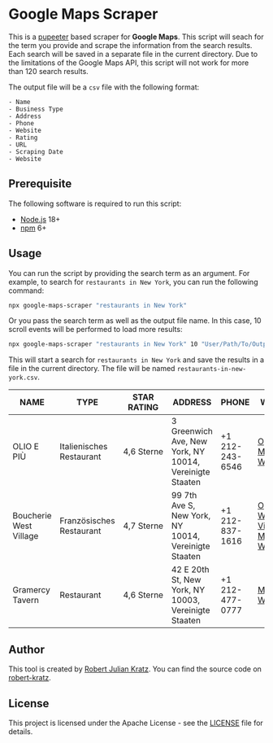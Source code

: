# Google Maps Scraper

This is a [pupeeter](https://pptr.dev/) based scraper for **Google Maps**. This script will seach for the term you provide and scrape the information from the search results. Each search will be saved in a separate file in the current directory. Due to the limitations of the Google Maps API, this script will not work for more than 120 search results.

The output file will be a `csv` file with the following format:

```csv
- Name
- Business Type
- Address
- Phone
- Website
- Rating
- URL
- Scraping Date
- Website
```

## Prerequisite

The following software is required to run this script:

- [Node.js](https://nodejs.org/en/) 18+
- [npm](https://www.npmjs.com/) 6+

## Usage

You can run the script by providing the search term as an argument. For example, to search for `restaurants in New York`, you can run the following command:

```bash
npx google-maps-scraper "restaurants in New York"
```

Or you pass the search term as well as the output file name. In this case, 10 scroll events will be performed to load more results:

```bash
npx google-maps-scraper "restaurants in New York" 10 "User/Path/To/OutputFile.csv"
```

This will start a search for `restaurants in New York` and save the results in a file in the current directory. The file will be named `restaurants-in-new-york.csv`.

| NAME                   | TYPE                     | STAR RATING | ADDRESS                                                 | PHONE           | WEBSITE                                                                                                                                                                                                                               | SCRAPED AT               | EMAIL | CONTACTED | URL                                                                                                                                                                                                                                             |
| ---------------------- | ------------------------ | ----------- | ------------------------------------------------------- | --------------- | ------------------------------------------------------------------------------------------------------------------------------------------------------------------------------------------------------------------------------------- | ------------------------ | ----- | --------- | ----------------------------------------------------------------------------------------------------------------------------------------------------------------------------------------------------------------------------------------------- |
| OLIO E PIÙ             | Italienisches Restaurant | 4,6 Sterne  | 3 Greenwich Ave, New York, NY 10014, Vereinigte Staaten | +1 212-243-6546 | [Opentable](https://www.opentable.com/restaurant/profile/55837?ref=1068), [Menus](https://www.olioepiu.com/menus/), [Website](https://www.olioepiu.com/)                                                                              | 2024-08-06T15:41:10.406Z |       |           | [Google Maps](https://www.google.com/maps/place/OLIO+E+PI%C3%99/data=!4m7!3m6!1s0x89c25996bd0915fd:0x294a27aedc2f4135!8m2!3d40.7338208!4d-73.9997931!16s%2Fg%2F1tjyvj49!19sChIJ_RUJvZZZwokRNUEv3K4nSik?ucbcb=1&authuser=0&hl=de&rclk=1)         |
| Boucherie West Village | Französisches Restaurant | 4,7 Sterne  | 99 7th Ave S, New York, NY 10014, Vereinigte Staaten    | +1 212-837-1616 | [Opentable](https://www.opentable.com/restaurant/profile/346609?ref=1068), [West Village Menus](https://www.boucherie.nyc/west-village-menus/), [Website](https://www.boucherieus.com/)                                               | 2024-08-06T15:41:12.208Z |       |           | [Google Maps](https://www.google.com/maps/place/Boucherie+West+Village/data=!4m7!3m6!1s0x89c25993862d9fab:0xc76173738eeacb72!8m2!3d40.733047!4d-74.0028772!16s%2Fg%2F11c2lq_l86!19sChIJq58thpNZwokRcsvqjnNzYcc?ucbcb=1&authuser=0&hl=de&rclk=1) |
| Gramercy Tavern        | Restaurant               | 4,6 Sterne  | 42 E 20th St, New York, NY 10003, Vereinigte Staaten    | +1 212-477-0777 | [Menu](http://www.gramercytavern.com/menu/?utm_source=GoogleBusinessProfile&utm_medium=Menu&utm_campaign=MapLabs), [Website](http://www.gramercytavern.com/?utm_source=GoogleBusinessProfile&utm_medium=Website&utm_campaign=MapLabs) | 2024-08-06T15:41:14.022Z |       |           | [Google Maps](https://www.google.com/maps/place/Gramercy+Tavern/data=!4m7!3m6!1s0x89c259a1820824bd:0x2b79dcdc251b8415!8m2!3d40.7384555!4d-73.9885064!16s%2Fm%2F020dmrk!19sChIJvSQIgqFZwokRFYQbJdzceSs?ucbcb=1&authuser=0&hl=de&rclk=1)          |

## Author

This tool is created by [Robert Julian Kratz](https://rjks.us). You can find the source code on [robert-kratz](https://github.com/robert-kratz).

## License

This project is licensed under the Apache License - see the [LICENSE](LICENSE) file for details.
